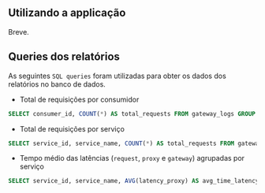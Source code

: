 ## Utilizando a applicação

Breve.

## Queries dos relatórios

As seguintes `SQL queries` foram utilizadas para obter os dados dos relatórios no banco de dados.

- Total de requisições por consumidor

```sql
SELECT consumer_id, COUNT(*) AS total_requests FROM gateway_logs GROUP BY consumer_id;
```

- Total de requisições por serviço

```sql
SELECT service_id, service_name, COUNT(*) AS total_requests FROM gateway_logs GROUP BY service_id, service_name;
```

- Tempo médio das latências (`request`, `proxy` e `gateway`) agrupadas por serviço

```sql
SELECT service_id, service_name, AVG(latency_proxy) AS avg_time_latency_proxy, AVG(latency_gateway) AS avg_time_latency_gateway, AVG(latency_request) AS avg_time_latency_request FROM gateway_logs GROUP BY service_id, service_name;
```